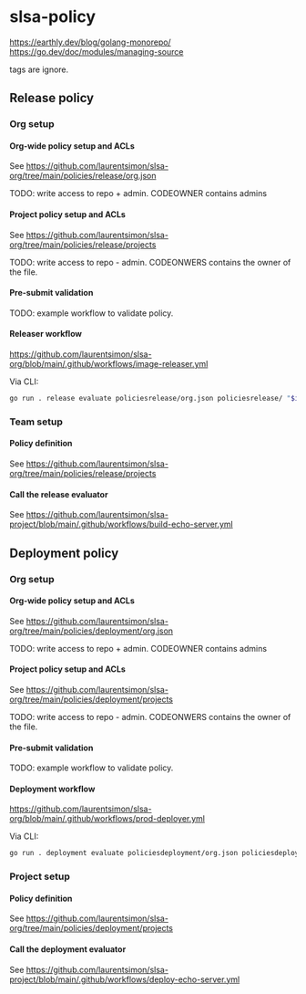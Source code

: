 # slsa-policy

https://earthly.dev/blog/golang-monorepo/
https://go.dev/doc/modules/managing-source

tags are ignore.

## Release policy

### Org setup

#### Org-wide policy setup and ACLs

See https://github.com/laurentsimon/slsa-org/tree/main/policies/release/org.json

TODO: write access to repo + admin. CODEOWNER contains admins

#### Project policy setup and ACLs

See https://github.com/laurentsimon/slsa-org/tree/main/policies/release/projects

TODO: write access to repo - admin. CODEONWERS contains the owner of the file.

#### Pre-submit validation

TODO: example workflow to validate policy.

#### Releaser workflow

https://github.com/laurentsimon/slsa-org/blob/main/.github/workflows/image-releaser.yml

Via CLI:

```bash
go run . release evaluate policiesrelease/org.json policiesrelease/ "$image" dev
```

### Team setup

#### Policy definition

See https://github.com/laurentsimon/slsa-org/tree/main/policies/release/projects

#### Call the release evaluator

See https://github.com/laurentsimon/slsa-project/blob/main/.github/workflows/build-echo-server.yml

## Deployment policy

### Org setup

#### Org-wide policy setup and ACLs

See https://github.com/laurentsimon/slsa-org/tree/main/policies/deployment/org.json

TODO: write access to repo + admin. CODEOWNER contains admins

#### Project policy setup and ACLs

See https://github.com/laurentsimon/slsa-org/tree/main/policies/deployment/projects

TODO: write access to repo - admin. CODEONWERS contains the owner of the file.

#### Pre-submit validation

TODO: example workflow to validate policy.

#### Deployment workflow

https://github.com/laurentsimon/slsa-org/blob/main/.github/workflows/prod-deployer.yml

Via CLI:

```bash
go run . deployment evaluate policiesdeployment/org.json policiesdeployment/ "$image" dev
```

### Project setup

#### Policy definition

See https://github.com/laurentsimon/slsa-org/tree/main/policies/deployment/projects

#### Call the deployment evaluator

See https://github.com/laurentsimon/slsa-project/blob/main/.github/workflows/deploy-echo-server.yml